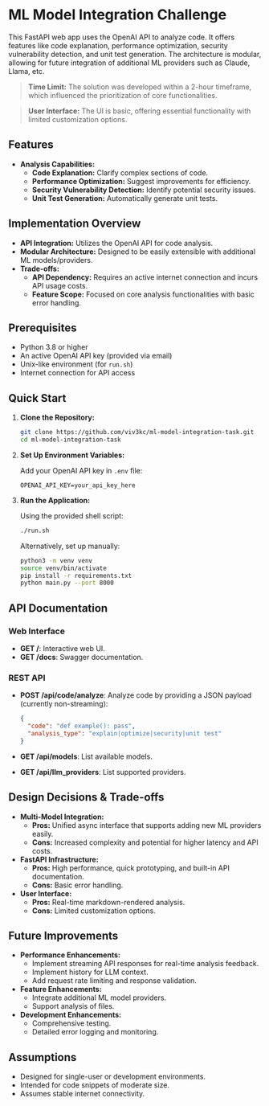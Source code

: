 # ML Model Integration Challenge

This FastAPI web app uses the OpenAI API to analyze code. It offers features like code explanation, performance optimization, security vulnerability detection, and unit test generation. The architecture is modular, allowing for future integration of additional ML providers such as Claude, Llama, etc.

> **Time Limit:** The solution was developed within a 2-hour timeframe, which influenced the prioritization of core functionalities.

> **User Interface:** The UI is basic, offering essential functionality with limited customization options.

## Features

- **Analysis Capabilities:**
  - **Code Explanation:** Clarify complex sections of code.
  - **Performance Optimization:** Suggest improvements for efficiency.
  - **Security Vulnerability Detection:** Identify potential security issues.
  - **Unit Test Generation:** Automatically generate unit tests.

## Implementation Overview

- **API Integration:** Utilizes the OpenAI API for code analysis.
- **Modular Architecture:** Designed to be easily extensible with additional ML models/providers.
- **Trade-offs:**
  - **API Dependency:** Requires an active internet connection and incurs API usage costs.
  - **Feature Scope:** Focused on core analysis functionalities with basic error handling.

## Prerequisites

- Python 3.8 or higher
- An active OpenAI API key (provided via email)
- Unix-like environment (for `run.sh`)
- Internet connection for API access

## Quick Start

1. **Clone the Repository:**

   ```bash
   git clone https://github.com/viv3kc/ml-model-integration-task.git
   cd ml-model-integration-task
   ```

2. **Set Up Environment Variables:**

   Add your OpenAI API key in `.env` file:

   ```plaintext
   OPENAI_API_KEY=your_api_key_here
   ```

3. **Run the Application:**

   Using the provided shell script:

   ```bash
   ./run.sh
   ```

   Alternatively, set up manually:

   ```bash
   python3 -m venv venv
   source venv/bin/activate
   pip install -r requirements.txt
   python main.py --port 8000
   ```

## API Documentation

### Web Interface

- **GET /**: Interactive web UI.
- **GET /docs**: Swagger documentation.

### REST API

- **POST /api/code/analyze**: Analyze code by providing a JSON payload (currently non-streaming):

  ```json
  {
    "code": "def example(): pass",
    "analysis_type": "explain|optimize|security|unit test"
  }
  ```

- **GET /api/models**: List available models.
- **GET /api/llm_providers**: List supported providers.

## Design Decisions & Trade-offs

- **Multi-Model Integration:**
  - **Pros:** Unified async interface that supports adding new ML providers easily.
  - **Cons:** Increased complexity and potential for higher latency and API costs.
- **FastAPI Infrastructure:**
  - **Pros:** High performance, quick prototyping, and built-in API documentation.
  - **Cons:** Basic error handling.
- **User Interface:**
  - **Pros:** Real-time markdown-rendered analysis.
  - **Cons:** Limited customization options.

## Future Improvements

- **Performance Enhancements:**
  - Implement streaming API responses for real-time analysis feedback.
  - Implement history for LLM context.
  - Add request rate limiting and response validation.
- **Feature Enhancements:**
  - Integrate additional ML model providers.
  - Support analysis of files.
- **Development Enhancements:**
  - Comprehensive testing.
  - Detailed error logging and monitoring.

## Assumptions

- Designed for single-user or development environments.
- Intended for code snippets of moderate size.
- Assumes stable internet connectivity.
